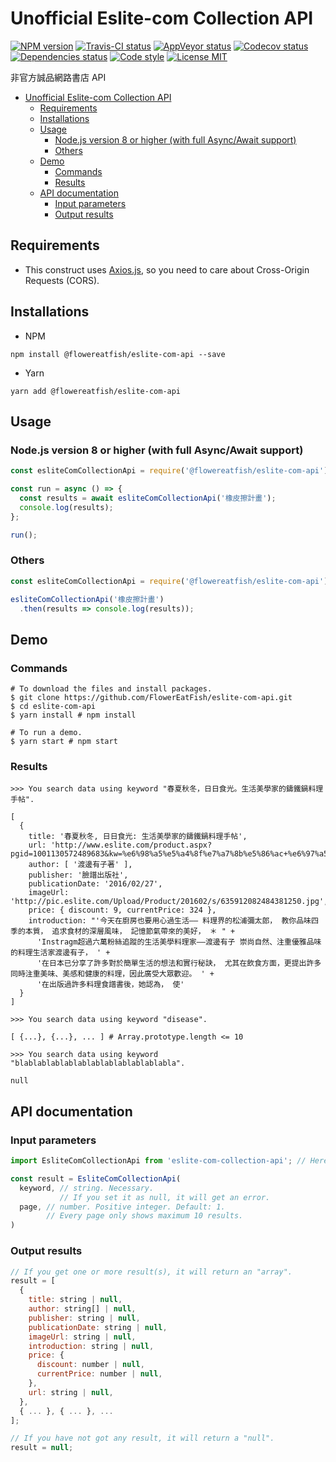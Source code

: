 # Unofficial Eslite-com Collection API

[![NPM version](https://img.shields.io/npm/v/@flowereatfish/eslite-com-api.svg)](https://www.npmjs.com/package/@flowereatfish/eslite-com-api)
[![Travis-CI status](https://travis-ci.com/FlowerEatFish/eslite-com-api.svg?branch=master)](https://travis-ci.com/FlowerEatFish/eslite-com-api/builds)
[![AppVeyor status](https://ci.appveyor.com/api/projects/status/en1g8nuvmx87hwtq/branch/master?svg=true)](https://ci.appveyor.com/project/FlowerEatFish/eslite-com-api/history)
[![Codecov status](https://codecov.io/gh/FlowerEatFish/eslite-com-api/branch/master/graph/badge.svg)](https://codecov.io/gh/FlowerEatFish/eslite-com-api/commits)
[![Dependencies status](https://david-dm.org/FlowerEatFish/eslite-com-api/status.svg)](https://david-dm.org/FlowerEatFish/eslite-com-api)
[![Code style](https://img.shields.io/badge/code_style-prettier-ff69b4.svg)](https://prettier.io/)
[![License MIT](https://img.shields.io/badge/license-MIT-blue.svg)](https://opensource.org/licenses/MIT)

非官方誠品網路書店 API

- [Unofficial Eslite-com Collection API](#unofficial-eslite-com-collection-api)
  - [Requirements](#requirements)
  - [Installations](#installations)
  - [Usage](#usage)
    - [Node.js version 8 or higher (with full Async/Await support)](#nodejs-version-8-or-higher-with-full-asyncawait-support)
    - [Others](#others)
  - [Demo](#demo)
    - [Commands](#commands)
    - [Results](#results)
  - [API documentation](#api-documentation)
    - [Input parameters](#input-parameters)
    - [Output results](#output-results)

## Requirements

- This construct uses [Axios.js](https://github.com/axios/axios), so you need to care about Cross-Origin Requests (CORS).

## Installations

- NPM

```shell
npm install @flowereatfish/eslite-com-api --save
```

- Yarn

```shell
yarn add @flowereatfish/eslite-com-api
```

## Usage

### Node.js version 8 or higher (with full Async/Await support)

```javascript
const esliteComCollectionApi = require('@flowereatfish/eslite-com-api');

const run = async () => {
  const results = await esliteComCollectionApi('橡皮擦計畫');
  console.log(results);
};

run();
```

### Others

```javascript
const esliteComCollectionApi = require('@flowereatfish/eslite-com-api');

esliteComCollectionApi('橡皮擦計畫')
  .then(results => console.log(results));
```

## Demo

### Commands

```shell
# To download the files and install packages.
$ git clone https://github.com/FlowerEatFish/eslite-com-api.git
$ cd eslite-com-api
$ yarn install # npm install

# To run a demo.
$ yarn start # npm start
```

### Results

```shell
>>> You search data using keyword "春夏秋冬，日日食光。生活美學家的鑄鐵鍋料理手帖".

[
  {
    title: '春夏秋冬, 日日食光: 生活美學家的鑄鐵鍋料理手帖',
    url: 'http://www.eslite.com/product.aspx?pgid=1001130572489683&kw=%e6%98%a5%e5%a4%8f%e7%a7%8b%e5%86%ac+%e6%97%a5%e6%97%a5%e9%a3%9f%e5%85%89+%e7%94%9f%e6%b4%bb%e7%be%8e%e5%ad%b8%e5%ae%b6%e7%9a%84%e9%91%84%e9%90%b5%e9%8d%8b%e6%96%99%e7%90%86%e6%89%8b%e5%b8%96&pi=1',
    author: [ '渡邊有子著' ],
    publisher: '臉譜出版社',
    publicationDate: '2016/02/27',
    imageUrl: 'http://pic.eslite.com/Upload/Product/201602/s/635912082484381250.jpg',
    price: { discount: 9, currentPrice: 324 },
    introduction: "'今天在廚房也要用心過生活—— 料理界的松浦彌太郎， 教你品味四季的本質， 追求食材的深層風味， 記憶節氣帶來的美好， ＊ " +
      'Instragm超過六萬粉絲追蹤的生活美學料理家——渡邊有子 崇尚自然、注重優雅品味的料理生活家渡邊有子， ' +
      '在日本已分享了許多對於簡單生活的想法和實行秘訣， 尤其在飲食方面，更提出許多同時注重美味、美感和健康的料理，因此廣受大眾歡迎。 ' +
      '在出版過許多料理食譜書後，她認為， 使'
  }
]
```

```shell
>>> You search data using keyword "disease".

[ {...}, {...}, ... ] # Array.prototype.length <= 10
```

```shell
>>> You search data using keyword "blablablablablablablablablablablabla".

null
```

## API documentation

### Input parameters

```js
import EsliteComCollectionApi from 'eslite-com-collection-api'; // Here uses development mode as an example

const result = EsliteComCollectionApi(
  keyword, // string. Necessary.
           // If you set it as null, it will get an error.
  page, // number. Positive integer. Default: 1.
        // Every page only shows maximum 10 results.
)
```

### Output results

```js
// If you get one or more result(s), it will return an "array".
result = [
  {
    title: string | null,
    author: string[] | null,
    publisher: string | null,
    publicationDate: string | null,
    imageUrl: string | null,
    introduction: string | null,
    price: {
      discount: number | null,
      currentPrice: number | null,
    },
    url: string | null,
  },
  { ... }, { ... }, ...
];

// If you have not got any result, it will return a "null".
result = null;
```
